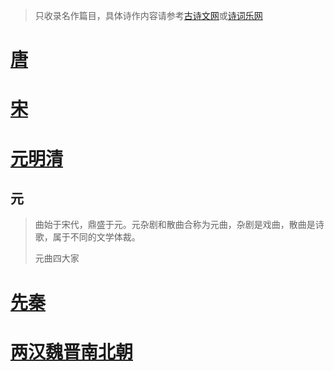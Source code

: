 > 只收录名作篇目，具体诗作内容请参考[古诗文网](https://www.gushiwen.cn)或[诗词乐网](https://www.shicile.com)
> 
# [唐](poetry-t.md)
# [宋](poetry-s.md)
# [元明清](poetry-ymq.md)
## 元
> 曲始于宋代，鼎盛于元。元杂剧和散曲合称为元曲，杂剧是戏曲，散曲是诗歌，属于不同的文学体裁。
>
> 元曲四大家


# [先秦](poetry-xq.md)
# [两汉魏晋南北朝](poetry-hwj.md)
